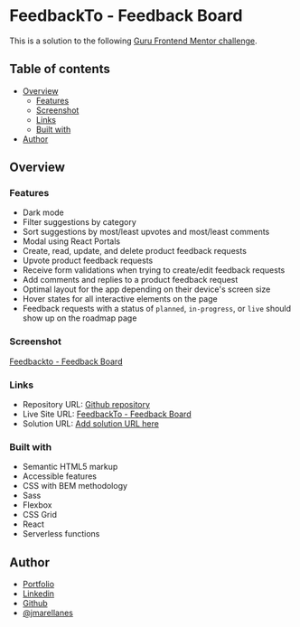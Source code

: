 # FeedbackTo - Feedback Board

This is a solution to the following [Guru Frontend Mentor challenge](https://www.frontendmentor.io/challenges/product-feedback-app-wbvUYqjR6).

## Table of contents

- [Overview](#overview)
  - [Features](#features)
  - [Screenshot](#screenshot)
  - [Links](#links)
  - [Built with](#built-with)
- [Author](#author)

## Overview

### Features

- Dark mode
- Filter suggestions by category
- Sort suggestions by most/least upvotes and most/least comments
- Modal using React Portals
- Create, read, update, and delete product feedback requests
- Upvote product feedback requests
- Receive form validations when trying to create/edit feedback requests
- Add comments and replies to a product feedback request
- Optimal layout for the app depending on their device's screen size
- Hover states for all interactive elements on the page
- Feedback requests with a status of `planned`, `in-progress`, or `live` should show up on the roadmap page

### Screenshot

[Feedbackto - Feedback Board](https://postimg.cc/zyyRvR2W)

### Links

- Repository URL: [Github repository](https://github.com/jmarellanes/feedback-board)
- Live Site URL: [FeedbackTo - Feedback Board](https://feedbackto.josearellanes.me/)
- Solution URL: [Add solution URL here](https://your-solution-url.com)

### Built with

- Semantic HTML5 markup
- Accessible features
- CSS with BEM methodology
- Sass
- Flexbox
- CSS Grid
- React
- Serverless functions

## Author

- [Portfolio](http://www.josearellanes.me/)
- [Linkedin](https://www.linkedin.com/in/jmarellanes/)
- [Github](https://www.github.com/jmarellanes)
- [@jmarellanes](https://twitter.com/jmarellanes)

